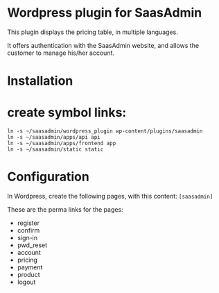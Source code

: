 Wordpress plugin for SaasAdmin
==============================

This plugin displays the pricing table, in multiple languages.

It offers authentication with the SaasAdmin website, and allows the customer to manage his/her account.

Installation
============

# create symbol links:

```
ln -s ~/saasadmin/wordpress_plugin wp-content/plugins/saasadmin
ln -s ~/saasadmin/apps/api api
ln -s ~/saasadmin/apps/frontend app
ln -s ~/saasadmin/static static
```

Configuration
=============

In Wordpress, create the following pages, with this content: `[saasadmin]`

These are the perma links for the pages:
* register
* confirm
* sign-in
* pwd_reset
* account
* pricing
* payment
* product
* logout
